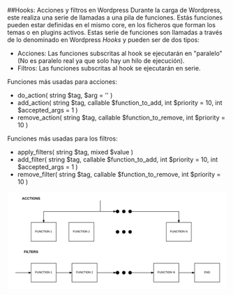 
##Hooks: Acciones y filtros en Wordpress
Durante la carga de Wordpress, este realiza una serie de llamadas a una pila de funciones. Estás funciones pueden estar definidas en el mismo core, en los ficheros que forman los temas o en plugins activos. Estas serie de funciones son llamadas a través de lo denominado en Wordpress *Hooks* y pueden ser de dos tipos: 

- Acciones: Las funciones subscritas al hook se ejecutarán en "paralelo" (No es paralelo real ya que solo hay un hilo de ejecución). 
- Filtros: Las funciones subscritas al hook se ejecutarán en serie.

Funciones más usadas para acciones:

- do_action( string $tag,  $arg = '' )
- add_action( string $tag, callable $function_to_add, int $priority = 10, int $accepted_args = 1 )
- remove_action( string $tag, callable $function_to_remove, int $priority = 10 )

Funciones más usadas para los filtros:

- apply_filters( string $tag, mixed $value )
- add_filter( string $tag, callable $function_to_add, int $priority = 10, int $accepted_args = 1 )
- remove_filter( string $tag, callable $function_to_remove, int $priority = 10 )

![alt text](slideres/action-filter-diagram.png "Diagrama funciones serie paralelo")
